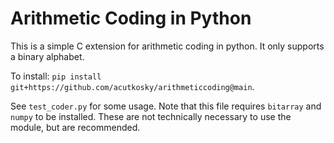 # Arithmetic Coding in Python

This is a simple C extension for arithmetic coding in python. It only supports a binary alphabet.

To install: `pip install git+https://github.com/acutkosky/arithmeticcoding@main`. 

See `test_coder.py` for some usage. Note that this file requires `bitarray` and `numpy` to be installed. These are not technically necessary to use the module, but are recommended.
